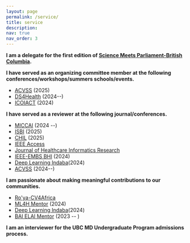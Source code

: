 ```yaml
---
layout: page
permalink: /service/
title: service
description: 
nav: true
nav_order: 3
---
```

**I am a delegate for the first edition of [Science Meets Parliament-British Columbia](https://sciencepolicy.ca/programs/science-meets-parliament/smp-bc-2025/smp-bc-2025-delegates-selected/#).**

**I have served as an organizing committee member at the following conferences/workshops/summers schools/events.**
- [ACVSS](https://www.acvss.ai/) (2025)
- [DS4Health](https://ds4healthafrica.github.io/) (2024--)
- [ICOIACT](https://icoiact.org/) (2024)


**I have served as a reviewer at the following journal/conferences.**
- [MICCAI](https://miccai.org/) (2024 --)
- [ISBI](https://biomedicalimaging.org/2025/) (2025)
- [CHIL](https://chil.ahli.cc/) (2025)
- [IEEE Access](https://ieeeaccess.ieee.org/) 
- [Journal of Healthcare Informatics Research](https://link.springer.com/journal/41666)
- [IEEE-EMBS BHI](https://bhi.embs.org/2024/) (2024)
- [Deep Learning Indaba](https://deeplearningindaba.com)(2024)
- [ACVSS](https://www.acvss.ai/) (2024--)


**I am passionate about making meaningful contributions to our communities.**
- [Ro'ya-CV4Africa](https://ro-ya-cv4africa.github.io/homepage/)
- [ML4H Mentor](https://ahli.cc/ml4h) (2024)
- [Deep Learning Indaba](https://deeplearningindaba.com)(2024)
- [BAI ELAI Mentor](https://www.blackinai.org) (2023 -- )

**I am an interviewer for the UBC MD Undergraduate Program admissions process.**

